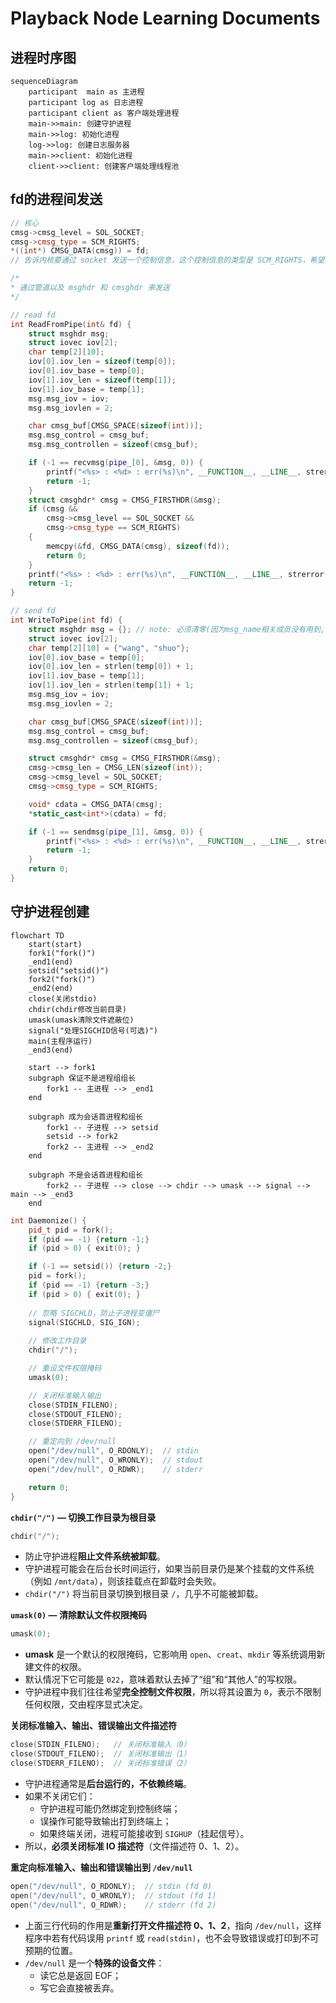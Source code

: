 # Playback Node Learning Documents

## 进程时序图

```mermaid
sequenceDiagram
    participant  main as 主进程
    participant log as 日志进程
    participant client as 客户端处理进程
    main->>main: 创建守护进程
    main->>log: 初始化进程
    log->>log: 创建日志服务器
    main->>client: 初始化进程
    client->>client: 创建客户端处理线程池

```



## fd的进程间发送

```c++
// 核心
cmsg->cmsg_level = SOL_SOCKET;
cmsg->cmsg_type = SCM_RIGHTS;
*((int*) CMSG_DATA(cmsg)) = fd;
// 告诉内核要通过 socket 发送一个控制信息，这个控制信息的类型是 SCM_RIGHTS，希望共享当前进程里 fd 表里的这个文件描述符
```



```c++
/*
* 通过管道以及 msghdr 和 cmsghdr 来发送
*/

// read fd
int ReadFromPipe(int& fd) {
    struct msghdr msg;
    struct iovec iov[2];
    char temp[2][10];
    iov[0].iov_len = sizeof(temp[0]);
    iov[0].iov_base = temp[0];
    iov[1].iov_len = sizeof(temp[1]);
    iov[1].iov_base = temp[1];
    msg.msg_iov = iov;
    msg.msg_iovlen = 2;

    char cmsg_buf[CMSG_SPACE(sizeof(int))];
    msg.msg_control = cmsg_buf;
    msg.msg_controllen = sizeof(cmsg_buf);

    if (-1 == recvmsg(pipe_[0], &msg, 0)) {
        printf("<%s> : <%d> : err(%s)\n", __FUNCTION__, __LINE__, strerror(errno));
        return -1;
    }
    struct cmsghdr* cmsg = CMSG_FIRSTHDR(&msg);
    if (cmsg &&
        cmsg->cmsg_level == SOL_SOCKET &&
        cmsg->cmsg_type == SCM_RIGHTS)
    {
        memcpy(&fd, CMSG_DATA(cmsg), sizeof(fd));
        return 0;
    }
    printf("<%s> : <%d> : err(%s)\n", __FUNCTION__, __LINE__, strerror(errno));
    return -1;
}

// send fd
int WriteToPipe(int fd) {
    struct msghdr msg = {};	// note: 必须清零(因为msg_name相关成员没有用到,即没有初始化),sendmsg会Bad address error
    struct iovec iov[2];
    char temp[2][10] = {"wang", "shuo"};
    iov[0].iov_base = temp[0];
    iov[0].iov_len = strlen(temp[0]) + 1;
    iov[1].iov_base = temp[1];
    iov[1].iov_len = strlen(temp[1]) + 1;
    msg.msg_iov = iov;
    msg.msg_iovlen = 2;

    char cmsg_buf[CMSG_SPACE(sizeof(int))];
    msg.msg_control = cmsg_buf;
    msg.msg_controllen = sizeof(cmsg_buf);

    struct cmsghdr* cmsg = CMSG_FIRSTHDR(&msg);
    cmsg->cmsg_len = CMSG_LEN(sizeof(int));
    cmsg->cmsg_level = SOL_SOCKET;
    cmsg->cmsg_type = SCM_RIGHTS;

    void* cdata = CMSG_DATA(cmsg); 
    *static_cast<int*>(cdata) = fd;

    if (-1 == sendmsg(pipe_[1], &msg, 0)) {
        printf("<%s> : <%d> : err(%s)\n", __FUNCTION__, __LINE__, strerror(errno));
        return -1;
    }
    return 0;
}

```



## 守护进程创建

```mermaid
flowchart TD
	start(start)
	fork1("fork()")
	_end1(end)
	setsid("setsid()")
	fork2("fork()")
	_end2(end)
	close(关闭stdio)
	chdir(chdir修改当前目录)
	umask(umask清除文件遮蔽位)
	signal("处理SIGCHID信号(可选)")
	main(主程序运行)
	_end3(end)
	
    start --> fork1
	subgraph 保证不是进程组组长
        fork1 -- 主进程 --> _end1
	end
	
	subgraph 成为会话首进程和组长
    	fork1 -- 子进程 --> setsid
    	setsid --> fork2
    	fork2 -- 主进程 --> _end2
    end
    
    subgraph 不是会话首进程和组长
    	fork2 -- 子进程 --> close --> chdir --> umask --> signal --> main --> _end3
    end

```



```c++
int Daemonize() {
    pid_t pid = fork();
    if (pid == -1) {return -1;}
    if (pid > 0) { exit(0); }

    if (-1 == setsid()) {return -2;}
    pid = fork();
    if (pid == -1) {return -3;}
    if (pid > 0) { exit(0); }
	
    // 忽略 SIGCHLD，防止子进程变僵尸
    signal(SIGCHLD, SIG_IGN);
    
    // 修改工作目录
    chdir("/"); 

    // 重设文件权限掩码
    umask(0);

    // 关闭标准输入输出
    close(STDIN_FILENO);
    close(STDOUT_FILENO);
    close(STDERR_FILENO);

    // 重定向到 /dev/null
    open("/dev/null", O_RDONLY);  // stdin
    open("/dev/null", O_WRONLY);  // stdout
    open("/dev/null", O_RDWR);    // stderr

    return 0;
}
```



**`chdir("/")` — 切换工作目录为根目录**

```c++
chdir("/");
```

- 防止守护进程**阻止文件系统被卸载**。
- 守护进程可能会在后台长时间运行，如果当前目录仍是某个挂载的文件系统（例如 `/mnt/data`），则该挂载点在卸载时会失败。
- `chdir("/")` 将当前目录切换到根目录 `/`，几乎不可能被卸载。




 **`umask(0)` — 清除默认文件权限掩码**

```c++
umask(0);
```

- **umask** 是一个默认的权限掩码，它影响用 `open`、`creat`、`mkdir` 等系统调用新建文件的权限。
- 默认情况下它可能是 `022`，意味着默认去掉了“组”和“其他人”的写权限。
- 守护进程中我们往往希望**完全控制文件权限**，所以将其设置为 `0`，表示不限制任何权限，交由程序显式决定。



**关闭标准输入、输出、错误输出文件描述符**

```c++
close(STDIN_FILENO);   // 关闭标准输入（0）
close(STDOUT_FILENO);  // 关闭标准输出（1）
close(STDERR_FILENO);  // 关闭标准错误（2）
```

- 守护进程通常是**后台运行的，不依赖终端**。
- 如果不关闭它们：
	- 守护进程可能仍然绑定到控制终端；
	- 误操作可能导致输出打到终端上；
	- 如果终端关闭，进程可能接收到 `SIGHUP`（挂起信号）。
- 所以，**必须关闭标准 IO 描述符**（文件描述符 0、1、2）。



**重定向标准输入、输出和错误输出到 `/dev/null`**

```c++
open("/dev/null", O_RDONLY);  // stdin (fd 0)
open("/dev/null", O_WRONLY);  // stdout (fd 1)
open("/dev/null", O_RDWR);    // stderr (fd 2)
```

- 上面三行代码的作用是**重新打开文件描述符 0、1、2**，指向 `/dev/null`，这样程序中若有代码误用 `printf` 或 `read(stdin)`，也不会导致错误或打印到不可预期的位置。
- `/dev/null` 是一个**特殊的设备文件**：
	- 读它总是返回 EOF；
	- 写它会直接被丢弃。

